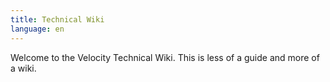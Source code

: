 ```yaml
---
title: Technical Wiki
language: en
---
```


Welcome to the Velocity Technical Wiki. This is less of a guide and more of a wiki.
